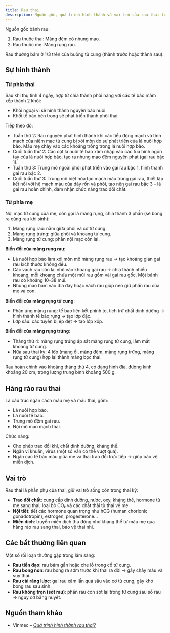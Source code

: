 ```yaml
---
title: Rau thai
description: Nguồn gốc, quá trình hình thành và vai trò của rau thai trong thai kỳ.
---
```


Nguồn gốc bánh rau:

1. Rau thuộc thai: Màng đệm có nhung mao.
2. Rau thuộc mẹ: Màng rụng rau.

Rau thường bám ở 1/3 trên của buồng tử cung (thành trước hoặc thành sau).

## Sự hình thành

### Từ phía thai

Sau khi thụ tinh 4 ngày, hợp tử chia thành phôi nang với các tế bào mầm xếp thành 2 khối:

- Khối ngoại vi sẽ hình thành nguyên bào nuôi.
- Khối tế bào bên trong sẽ phát triển thành phôi thai.

Tiếp theo đó:

- Tuần thứ 2: Rau nguyên phát hình thành khi các tiểu động mạch và tĩnh mạch của niêm mạc tử cung bị xói mòn do sự phát triển của lá nuôi hợp bào. Máu mẹ chảy vào các khoảng trống trong lá nuôi hợp bào.
- Cuối tuần thứ 2: Các cột lá nuôi tế bào xâm nhập vào các tua hình ngón tay của lá nuôi hợp bào, tạo ra nhung mao đệm nguyên phát (gai rau bậc 1).
- Tuần thứ 3: Trung mô ngoài phôi phát triển vào gai rau bậc 1, hình thành gai rau bậc 2.
- Cuối tuần thứ 3: Trung mô biệt hóa tạo mạch máu trong gai rau, thiết lập kết nối với hệ mạch máu của dây rốn và phôi, tạo nên gai rau bậc 3 – là gai rau hoàn chỉnh, đảm nhận chức năng trao đổi chất.

### Từ phía mẹ

Nội mạc tử cung của mẹ, còn gọi là màng rụng, chia thành 3 phần (sẽ bong ra cùng rau khi sinh):

1. Màng rụng rau: nằm giữa phôi và cơ tử cung.
2. Màng rụng trứng: giữa phôi và khoang tử cung.
3. Màng rụng tử cung: phần nội mạc còn lại.

**Biến đổi của màng rụng rau**:

- Lá nuôi hợp bào làm xói mòn mô màng rụng rau → tạo khoảng gian gai rau kích thước không đều.
- Các vách rau còn lại nhô vào khoang gai rau → chia thành nhiều khoang, mỗi khoang chứa một múi rau gồm vài gai rau gốc. Một bánh rau có khoảng 10–38 múi.
- Nhung mao bám vào đĩa đáy hoặc vách rau giúp neo giữ phần rau của mẹ và con.

**Biến đổi của màng rụng tử cung**:

- Phản ứng màng rụng: tế bào liên kết phình to, tích trữ chất dinh dưỡng → hình thành tế bào rụng → tạo lớp đặc.
- Lớp sâu: các tuyến bị ép dẹt → tạo lớp xốp.

**Biến đổi của màng rụng trứng**:

- Tháng thứ 4: màng rụng trứng áp sát màng rụng tử cung, làm mất khoang tử cung.
- Nửa sau thai kỳ: 4 lớp (màng ối, màng đệm, màng rụng trứng, màng rụng tử cung) hợp lại thành màng bọc thai.

Rau hoàn chỉnh vào khoảng tháng thứ 4, có dạng hình đĩa, đường kính khoảng 20 cm, trọng lượng trung bình khoảng 500 g.

## Hàng rào rau thai

Là cấu trúc ngăn cách máu mẹ và máu thai, gồm:

- Lá nuôi hợp bào.
- Lá nuôi tế bào.
- Trung mô đệm gai rau.
- Nội mô mao mạch thai.

Chức năng:

- Cho phép trao đổi khí, chất dinh dưỡng, kháng thể.
- Ngăn vi khuẩn, virus (một số vẫn có thể vượt qua).
- Ngăn các tế bào máu giữa mẹ và thai trao đổi trực tiếp → giúp bảo vệ miễn dịch.

## Vai trò

Rau thai là phần phụ của thai, giữ vai trò sống còn trong thai kỳ:

- **Trao đổi chất**: cung cấp dinh dưỡng, nước, oxy, kháng thể, hormone từ mẹ sang thai; loại bỏ CO₂ và các chất thải từ thai về mẹ.
- **Nội tiết**: tiết các hormone quan trọng như hCG (human chorionic gonadotropin), estrogen, progesterone...
- **Miễn dịch**: truyền miễn dịch thụ động nhờ kháng thể từ máu mẹ qua hàng rào rau sang thai, bảo vệ thai nhi.

## Các bất thường liên quan

Một số rối loạn thường gặp trong lâm sàng:

- **Rau tiền đạo**: rau bám gần hoặc che lỗ trong cổ tử cung.
- **Rau bong non**: rau bong ra sớm trước khi thai ra đời → gây chảy máu và suy thai.
- **Rau cài răng lược**: gai rau xâm lấn quá sâu vào cơ tử cung, gây khó bong rau sau sinh.
- **Rau không trọn (sót rau)**: phần rau còn sót lại trong tử cung sau sổ rau → nguy cơ băng huyết.

## Nguồn tham khảo

- Vinmec – [_Quá trình hình thành rau thai?_](https://www.vinmec.com/vi/bai-viet/qua-trinh-hinh-thanh-rau-thai)
